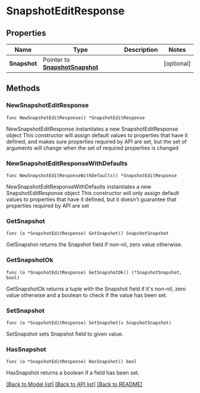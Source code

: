 # SnapshotEditResponse

## Properties

Name | Type | Description | Notes
------------ | ------------- | ------------- | -------------
**Snapshot** | Pointer to [**SnapshotSnapshot**](SnapshotSnapshot.md) |  | [optional] 

## Methods

### NewSnapshotEditResponse

`func NewSnapshotEditResponse() *SnapshotEditResponse`

NewSnapshotEditResponse instantiates a new SnapshotEditResponse object
This constructor will assign default values to properties that have it defined,
and makes sure properties required by API are set, but the set of arguments
will change when the set of required properties is changed

### NewSnapshotEditResponseWithDefaults

`func NewSnapshotEditResponseWithDefaults() *SnapshotEditResponse`

NewSnapshotEditResponseWithDefaults instantiates a new SnapshotEditResponse object
This constructor will only assign default values to properties that have it defined,
but it doesn't guarantee that properties required by API are set

### GetSnapshot

`func (o *SnapshotEditResponse) GetSnapshot() SnapshotSnapshot`

GetSnapshot returns the Snapshot field if non-nil, zero value otherwise.

### GetSnapshotOk

`func (o *SnapshotEditResponse) GetSnapshotOk() (*SnapshotSnapshot, bool)`

GetSnapshotOk returns a tuple with the Snapshot field if it's non-nil, zero value otherwise
and a boolean to check if the value has been set.

### SetSnapshot

`func (o *SnapshotEditResponse) SetSnapshot(v SnapshotSnapshot)`

SetSnapshot sets Snapshot field to given value.

### HasSnapshot

`func (o *SnapshotEditResponse) HasSnapshot() bool`

HasSnapshot returns a boolean if a field has been set.


[[Back to Model list]](../README.md#documentation-for-models) [[Back to API list]](../README.md#documentation-for-api-endpoints) [[Back to README]](../README.md)


